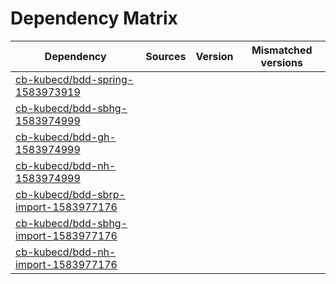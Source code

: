 # Dependency Matrix

Dependency | Sources | Version | Mismatched versions
---------- | ------- | ------- | -------------------
[cb-kubecd/bdd-spring-1583973919](https://github.com/cb-kubecd/bdd-spring-1583973919.git) |  | []() | 
[cb-kubecd/bdd-sbhg-1583974999](https://github.com/cb-kubecd/bdd-sbhg-1583974999.git) |  | []() | 
[cb-kubecd/bdd-gh-1583974999](https://github.com/cb-kubecd/bdd-gh-1583974999.git) |  | []() | 
[cb-kubecd/bdd-nh-1583974999](https://github.com/cb-kubecd/bdd-nh-1583974999.git) |  | []() | 
[cb-kubecd/bdd-sbrp-import-1583977176](https://github.com/cb-kubecd/bdd-sbrp-import-1583977176.git) |  | []() | 
[cb-kubecd/bdd-sbhg-import-1583977176](https://github.com/cb-kubecd/bdd-sbhg-import-1583977176.git) |  | []() | 
[cb-kubecd/bdd-nh-import-1583977176](https://github.com/cb-kubecd/bdd-nh-import-1583977176.git) |  | []() | 

